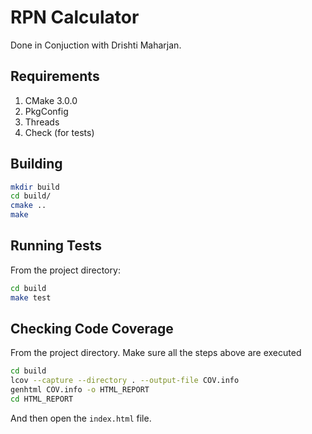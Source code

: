 # RPN Calculator

Done in Conjuction with Drishti Maharjan.

## Requirements
1. CMake 3.0.0 
2. PkgConfig
3. Threads
4. Check (for tests)

## Building
```sh
mkdir build
cd build/
cmake ..
make
```

## Running Tests
From the project directory:
```sh
cd build
make test
```

## Checking Code Coverage
From the project directory. Make sure all the steps above are executed
```sh
cd build
lcov --capture --directory . --output-file COV.info
genhtml COV.info -o HTML_REPORT
cd HTML_REPORT
```
And then open the `index.html` file.